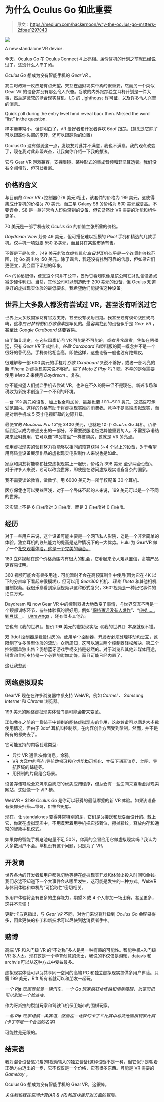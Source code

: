 # 为什么 Oculus Go 如此重要

> 原文：<https://medium.com/hackernoon/why-the-oculus-go-matters-2dbae1297043>

![](img/9da70fbe73539ef4668108d6bd4923c7.png)

A new standalone VR device.

今天，Oculus Go 在 Oculus Connect 4 上亮相。廉价耳机的计划之前就已经说过了，这没什么大不了的。

*Oculus Go* 想成为没有智能手机的 *Gear VR* 。

我当时的第一反应是有点失望，交互在虚拟现实中真的很重要，然而另一个类似 Gear VR 的设备并没有那么令人兴奋。谷歌的内外跟踪独立耳机计划是一件大事，然后是微软的混合现实耳机，LG 的 Lighthouse 许可证，以及许多令人兴奋的消息。

Quick poll during the entry level hmd reveal back then. Missed the word “list” in the question.

样本量非常小，但你明白了，VR 爱好者和开发者喜欢 6dof 跟踪。(意思是它除了可以跟踪你头部的旋转，还可以跟踪你的位置)

Oculus Go 没有做到这一点，发烧友对此并不满意，我也不满意。我的观点改变了，现在我对此非常兴奋，让我向你介绍一下我的想法。

它与 Gear VR 游戏兼容，支持眼镜、某种形式的集成音频和菲涅耳透镜。我们没有全部细节，但可以推断。

## 价格的含义

与目前的 *Gear VR* +控制器(129 美元)相比，该套件的价格为 199 美元，这使得集成计算机的价格为 70 美元，而三星 Galaxy S8 的价格为 600 美元或更高。不要误会，S8 是一款非常令人印象深刻的设备，但它显然比 VR 需要的功能和组件更多。

70 美元是一部手机击败 *Oculus Go* 的价值主张所需的价格。

*Daydream View* 起价 49 美元，但可搭配难以捉摸的 *Pixel* 手机和精选的几款手机。仅手机一项就要 550 多美元，而且只在某些市场有售。

不管是不是传言，349 美元的独立虚拟现实*白日梦*耳机似乎是一个连贯的价格范围，比 Go 高出约 150 美元。除了谣言，我还没有找到可靠的信息，但如果它们更便宜，我会留下深刻的印象。

Go 的价格很低，便宜这个词并不公平，因为它看起来像是该公司在补贴该设备或减少硬件利润。当然，其他公司可以制造低于 200 美元的设备，但 Oculus 知道良好的虚拟现实体验的最低要求，我希望他们能提供这种设备。

## 世界上大多数人都没有尝试过 VR，甚至没有听说过它

世界上大多数国家没有官方支持，甚至没有发射日期。我甚至没有谈论战区或岛屿，这种*白日梦视图*和*谷歌像素*是罕见的。最容易找到的设备似乎是 *Gear VR* ，甚至比 *Google Cardboard* 还要容易。

由于海关规定，在这些国家访问 VR 可能是不可能的，或者非常昂贵，例如在阿根廷，只有 *Gear VR* 正式推出。*谷歌 Cardboard* 和塑料版的同一概念并不是一个很好的替代品。手机价格相当高，即使这样，这些设备一般也没有陀螺仪。

很难解释一部 600 美元的手机对*谷歌 Cardboard* 来说不够好，或者一部闪亮的新 *iPhone* 对虚拟现实来说不够好。买了 *Moto Z Play* 吗？嗯，不幸的是你需要使用 *Moto Z* 来使用 *Daydream* 。复杂。

你不能指望人们抛弃手机去尝试 VR，也许在不久的将来但不是现在。新兴市场和税收为新技术创造了一个不利的环境。

一台 199 美元的设备，加上税金和加价，最差也要 400~500 美元，这还在可承受范围内。这样的价格有助于将虚拟现实推向消费者。竞争不是高端虚拟现实，而是对新手机或 5 英寸电视屏幕的边际升级。

最便宜的 *Macbook Pro* 15”是 2400 美元，也就是 12 个 *Oculus Go* 耳机。价格低到足以成为普通支出的一部分，不需要说服老板或其他重要的人。不需要承诺结果来证明费用，它可以像“样品拼盘”一样被购买，这就是 VR 的亮点。

使用虚拟现实的营销努力将能够以相同的预算获得 3~4 个以上的设备，对于希望用高质量设备展示作品的虚拟现实电影制作人来说也是如此。

家庭和朋友将能够在社交虚拟现实上一起玩，价格为 398 美元(至少两台设备)。对于许多人来说，它可以改变世界，即使是在访问虚拟现实设备复杂的国家。

我不需要谈论教育，做数学。用 6000 美元为一所学校配备 30 个耳机。

医疗保健也可以受益匪浅，对于一个卧床不起的人来说，199 美元可以是一个不同的世界。

这实际上不是 6 自由度对 3 自由度，而是 3 自由度对 0 自由度。

## 经历

对于一些用户来说，这个设备可能主要是一个网飞私人影院，这是一个非常简单的体验。独立耳机的散热能力的提高是这种情况下的一大优势。Hulu 为 GearVR 做了一个[社交观看体验，这是一个完美的契合。](https://www.hulu.com/labs/huluvr)

180 立体视频在这个价格范围内有很大的机会，它看起来令人难以置信，高端产品更容易证明。

360 视频可能会有很多用途，可能暂时不会在高预算制作中使用(因为它在 4K 以下的分辨率下看起来很模糊)，但可以用 *Gear360* 相机、*理光 Theta* 和其他相机自制视频。我很乐意看到家庭视频以这种形式复兴，360°视频是一种记忆事件的绝佳方式。

Daydream 和 now Gear VR 中的控制器极大地改变了事情，与世界交互不再是一个颈部训练环节，有些体验真的很好用，例如“[保持通话没有人爆炸](https://www.oculus.com/experiences/gear-vr/814885695293688/)”、“[电梯……到月球！](https://www.oculus.com/experiences/gear-vr/1679693852044653/)、 [Ultrawings](https://www.oculus.com/experiences/gear-vr/1341671792523028/) ，还有很多其他的。

它也有《我的世界》。售价 199 美元的虚拟现实版《《我的世界》》本身就很不错。

双 3dof 控制器是我最讨厌的。使用单个控制器，开发者必须处理移动和交互，这限制了许多类型体验的流动。众所周知，这可以通过两个控制器轻松解决。第二个控制器单独出售？我想蓝牙游戏手柄支持是必然的。对于浏览和其他非媒体用途，键盘和鼠标支持是一个必要的附加功能，而且可能已经内置了。

这让我想到:

## 网络虚拟现实

GearVR 现在在许多浏览器中都支持 WebVR，例如 *Carmel* 、 *Samsung Internet* 和 *Chrome* 浏览器。

199 美元的网络虚拟现实体验门票可能会带来变革。

正如我在之前的一篇帖子中谈到的[网络虚拟现实](/@alfredos/the-role-of-webvr-50345d4dc0f3)的作用，这款设备可以满足大多数使用情况，但由于 3dof 耳机和控制器，在内容创作方面受到限制。然而，并不是所有的都失去了。

它可能支持的内容创建类型:

*   异步 VR 通信:头像消息，涂鸦。
*   VR 内容中的亮点:导航数据可视化或架构可视化，并留下语音消息、绘图、导航区域的踪迹等。
*   用预制的片段组合场景。

设备存储可能会充满来自商店的优质应用程序，但总会有一些空间来查看虚拟现实网站，这就像一个 VIP 槽。

WebVR + $199 *Oculus Go* 是你可以获得的最低摩擦的新 VR 体验。如果该设备有摄像头扫描二维码，价格会更低。

现在，让 standalones 变得非常特别的是，它们是为接送和玩耍而设计的。戴上它，你就在虚拟现实中，不用摸索着用手机把它按到位，擦掉指纹，释放内存和通常的智能手机仪式。

如果你的智能手机电池电量不足 50%，你真的会冒险用它做虚拟现实吗？我认为大多数用户不会。单机没有这个问题，只是为了 VR。

## 开发商

世界各地的开发者和用户都急切地等待在虚拟现实开发和体验上投入时间和金钱。我们永远不知道下一个大事件会从哪里发生，这可能是发生的一种方式。WebVR 与休闲体验和单机的“可拾取性”密切相关。

多用户体验将会有更多的生存能力，期望 3 或 4 个人参加一场比赛，甚至更多，这并不荒谬！

更新:卡马克指出，与 *Gear VR* 不同，对他们来说将升级到 *Oculus Go* 会容易得多，因此更快的补丁和新技术可以尽快到达消费者手中。

## 赌博

高端 VR 和入门级 VR 的“不对称”多人是另一种有趣的可能性。智能手机+入门级 VR 多人太。现在这是一个孕育创意的沃土，我说的不仅仅是游戏，datavis 和 archvis 可以从这种方式中受益最多。

虚拟现实体验可以为共享同一空间的高端 PC 和独立虚拟现实提供多用户体验。只需 199 美元，Rift 所有者就可以和朋友一起玩。

*一个 Rift 玩家驾驶着一辆汽车，一个 Go 玩家疯狂地修路和清除障碍，以便司机可以到达一个检查站。*

作为哥斯拉的裂缝玩家和驾驶飞机保卫城市的围棋玩家。

*一名 Rift 玩家组装一条赛道，然后在一场梦幻卡丁车比赛中与其他围棋玩家比赛(卡丁车是一个合适的名字)*

可能性是无限的。

## 结束语

我对混合设备感兴趣(带视频输入的独立设备)这种设备不是一种，但它似乎是朝着正确方向迈出的一步，它不仅仅是一个价格，它有很多东西。可能是 VR 需要的 *Gameboy* 。

Oculus Go 想成为没有智能手机的 Gear VR，这很棒。

*关注我和我在空间计算(AR & VR)和区块链开发方面的冒险。*